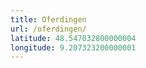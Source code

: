 ```yaml
---
title: Oferdingen
url: /oferdingen/
latitude: 48.547032800000004
longitude: 9.207323200000001
---
```

